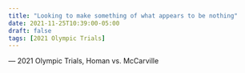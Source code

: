 ```yaml
---
title: "Looking to make something of what appears to be nothing"
date: 2021-11-25T10:39:00-05:00
draft: false
tags: [2021 Olympic Trials]
---
```

— 2021 Olympic Trials, Homan vs. McCarville
<!--more--> 

